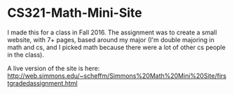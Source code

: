# CS321-Math-Mini-Site
I made this for a class in Fall 2016.  The assignment was to create a small website, with 7+ pages, based around my major (I'm double majoring in math and cs, and I picked math because there were a lot of other cs people in the class).

A live version of the site is here: http://web.simmons.edu/~scheffm/Simmons%20Math%20Mini%20Site/firstgradedassignment.html
